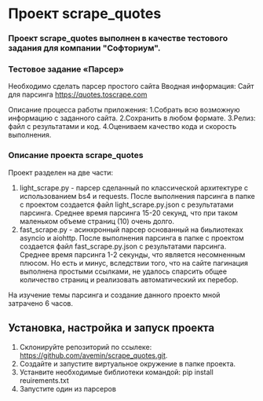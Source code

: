 # Проект scrape_quotes

### Проект scrape_quotes выполнен в качестве тестового задания для компании "Софториум".

### Тестовое задание «Парсер»
Необходимо сделать парсер простого сайта
Вводная информация:
Сайт для парсинга https://quotes.toscrape.com

Описание процесса работы приложения:
1.Собрать всю возможную информацию с заданного сайта.
2.Сохранить в любом формате.
3.Релиз: файл с результатами и код.
4.Оцениваем качество кода и скорость выполнения.

### Описание проекта scrape_quotes
Проект разделен на две части:
1. light_scrape.py - парсер сделанный по классической архитектуре с использованием bs4 и requests.
После выполнения парсинга в папке с проектом создается файл light_scrape.py.json с результатами парсинга. Среднее время парсинга 15-20 секунд, что при таком маленьком объеме страниц (10) очень долго.
2. fast_scrape.py - асинхронный парсер основанный на биьлиотеках asyncio и aiohttp.
После выполнения парсинга в папке с проектом создается файл fast_scrape.py.json с результатами парсинга. Среднее время парсинга 1-2 секунды, что является несомненным плюсом. Но есть и минус, вследствии того, что на сайте пагинация выполнена простыми ссылками, не удалось спарсить общее количество страниц и реализовать автоматический их перебор.

На изучение темы парсинга и создание данного проекто мной затрачено 6 часов.

## Установка, настройка и запуск проекта

1. Склонируйте репозиторий по ссылеке: https://github.com/avemin/scrape_quotes.git.
2. Создайте и запустите виртуальное окружение в папке проекта.
3. Устанвите необходимые библиотеки командой: pip install reuirements.txt
4. Запустите один из парсеров